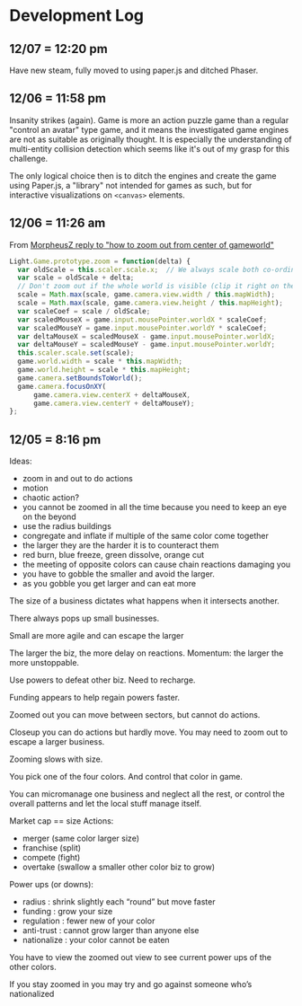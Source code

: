 Development Log
===============

12/07 = 12:20 pm
----------------

Have new steam, fully moved to using paper.js and ditched Phaser.

12/06 = 11:58 pm
----------------

Insanity strikes (again). Game is more an action puzzle game than a regular "control an avatar" type game, and it means the investigated game engines are not as suitable as originally thought. It is especially the understanding of multi-entity collision detection which seems like it's out of my grasp for this challenge.

The only logical choice then is to ditch the engines and create the game using Paper.js, a "library" not intended for games as such, but for interactive visualizations on `<canvas>` elements.

12/06 = 11:26 am
----------------

From [MorpheusZ reply to "how to zoom out from center of gameworld"](http://www.html5gamedevs.com/topic/7150-how-to-zoom-out-from-center-of-gameworld/#entry53526)

```js
Light.Game.prototype.zoom = function(delta) {
  var oldScale = this.scaler.scale.x;  // We always scale both co-ordinates equally.
  var scale = oldScale + delta;
  // Don't zoom out if the whole world is visible (clip it right on the edge).
  scale = Math.max(scale, game.camera.view.width / this.mapWidth);
  scale = Math.max(scale, game.camera.view.height / this.mapHeight);
  var scaleCoef = scale / oldScale;
  var scaledMouseX = game.input.mousePointer.worldX * scaleCoef;
  var scaledMouseY = game.input.mousePointer.worldY * scaleCoef;
  var deltaMouseX = scaledMouseX - game.input.mousePointer.worldX;
  var deltaMouseY = scaledMouseY - game.input.mousePointer.worldY;
  this.scaler.scale.set(scale);
  game.world.width = scale * this.mapWidth;
  game.world.height = scale * this.mapHeight;
  game.camera.setBoundsToWorld();
  game.camera.focusOnXY(
      game.camera.view.centerX + deltaMouseX,
      game.camera.view.centerY + deltaMouseY);
};
```

12/05 = 8:16 pm
---------------

Ideas:

- zoom in and out to do actions
- motion
- chaotic action?
- you cannot be zoomed in all the time because you need to keep an eye on the beyond
- use the radius buildings
- congregate and inflate if multiple of the same color come together
- the larger they are the harder it is to counteract them
- red burn, blue freeze, green dissolve, orange cut
- the meeting of opposite colors can cause chain reactions damaging you
- you have to gobble the smaller and avoid the larger.
- as you gobble you get larger and can eat more

The size of a business dictates what happens when it intersects another.

There always pops up small businesses.

Small are more agile and can escape the larger

The larger the biz, the more delay on reactions. Momentum: the larger the more unstoppable.

Use powers to defeat other biz. Need to recharge.

Funding appears to help regain powers faster.

Zoomed out you can move between sectors, but cannot do actions.

Closeup you can do actions but hardly move. You may need to zoom out to escape a larger business.

Zooming slows with size.

You pick one of the four colors. And control that color in game.

You can micromanage one business and neglect all the rest, or control the overall patterns and let the local stuff manage itself.

Market cap == size Actions:
- merger (same color larger size)
- franchise (split)
- compete (fight)
- overtake (swallow a smaller other color biz to grow)

Power ups (or downs):
- radius : shrink slightly each “round” but move faster
- funding : grow your size
- regulation : fewer new of your color
- anti-trust : cannot grow larger than anyone else
- nationalize : your color cannot be eaten

You have to view the zoomed out view to see current power ups of the other colors.

If you stay zoomed in you may try and go against someone who’s nationalized
